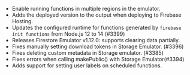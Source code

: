 - Enable running functions in multiple regions in the emulator.
- Adds the deployed version to the output when deploying to Firebase Hosting.
- Updates the configured runtime for functions generated by `firebase init functions` from Node.js 12 to 14 (#3399)
- Releases Firestore Emulator v1.12.0: supports clearing data partially.
- Fixes manually setting download tokens in Storage Emulator. (#3396)
- Fixes deleting custom metadata in Storage emulator. (#3385)
- Fixes errors when calling makePublic() with Storage Emulator(#3394)
- Adds support for setting user labels on scheduled functions.
